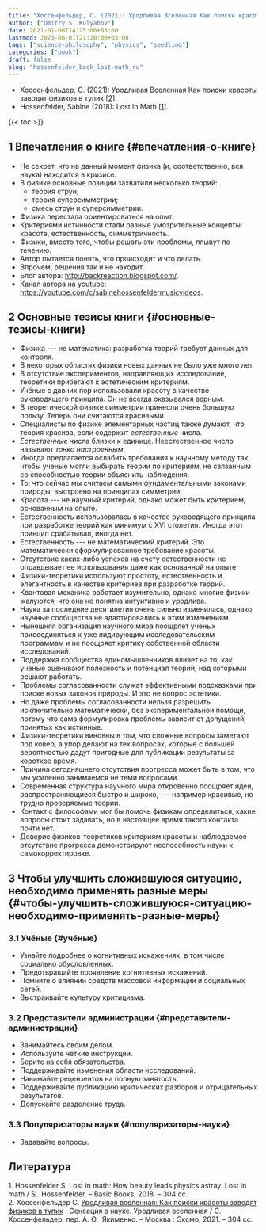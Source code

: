 ```yaml
---
title: "Хоссенфельдер, С. (2021): Уродливая Вселенная Как поиски красоты заводят физиков в тупик"
author: ["Dmitry S. Kulyabov"]
date: 2021-01-06T14:25:00+03:00
lastmod: 2023-06-01T21:20:00+03:00
tags: ["science-philosophy", "physics", "seedling"]
categories: ["book"]
draft: false
slug: "hossenfelder_book_lost-math_ru"
---
```


-   Хоссенфельдер, С. (2021): Уродливая Вселенная Как поиски красоты заводят физиков в тупик [<a href="#citeproc_bib_item_2">2</a>].
-   Hossenfelder, Sabine (2018): Lost in Math [<a href="#citeproc_bib_item_1">1</a>].

<!--more-->

{{< toc >}}


## <span class="section-num">1</span> Впечатления о книге {#впечатления-о-книге}

-   Не секрет, что на данный момент физика (и, соответственно, вся наука) находится в кризисе.
-   В физике основные позиции захватили несколько теорий:
    -   теория струн;
    -   теория суперсимметрии;
    -   смесь струн и суперсимметрии.
-   Физика перестала ориентироваться на опыт.
-   Критериями истинности стали разные умозрительные концепты: красота, естественность, симметричность.
-   Физики, вместо того, чтобы решать эти проблемы, плывут по течению.
-   Автор пытается понять, что происходит и что делать.
-   Впрочем, решения так и не находит.
-   Блог автора: <http://backreaction.blogspot.com/>.
-   Канал автора на youtube: <https://youtube.com/c/sabinehossenfeldermusicvideos>.


## <span class="section-num">2</span> Основные тезисы книги {#основные-тезисы-книги}

-   Физика --- не математика: разработка теорий требует данных для контроля.
-   В некоторых областях физики новых данных не было уже много лет.
-   В отсутствие экспериментов, направляющих исследование, теоретики прибегают к эстетическим критериям.
-   Учёные с давних пор использовали красоту в качестве руководящего принципа. Он не всегда оказывался верным.
-   В теоретической физике симметрии принесли очень большую пользу. Теперь они считаются красивыми.
-   Специалисты по физике элементарных частиц также думают, что теория красива, если содержит _естественные_ числа.
-   _Естественные_ числа близки к единице. Неестественное число называют _тонко настроенным_.
-   Иногда предлагается ослабить требования к научному методу так, чтобы ученые могли выбирать теории по критериям, не связанным со способностью теории объяснить наблюдения.
-   То, что сейчас мы считаем самыми фундаментальными законами природы, выстроено на принципах симметрии.
-   Красота --- не научный критерий, однако может быть критерием, основанным на опыте.
-   Естественность использовалась в качестве руководящего принципа при разработке теорий как минимум с XVI столетия. Иногда этот принцип срабатывал, иногда нет.
-   Естественность --- не математический критерий. Это математически сформулированное требование красоты.
-   Отсутствие каких-либо успехов на счету естественности не оправдывает ее использования даже как основанной на опыте.
-   Физики-теоретики используют простоту, естественность и элегантность в качестве критериев при разработке теорий.
-   Квантовая механика работает изумительно, однако многие физики жалуются, что она не понятна интуитивно и уродлива.
-   Наука за последние десятилетия очень сильно изменилась, однако научные сообщества не адаптировались к этим изменениям.
-   Нынешняя организация научного мира поощряет учёных присоединяться к уже лидирующим исследовательским программам и не поощряет критику собственной области исследований.
-   Поддержка сообщества единомышленников влияет на то, как ученые оценивают полезность и потенциал теорий, над которыми решают работать.
-   Проблемы согласованности служат эффективными подсказками при поиске новых законов природы. И это не вопрос эстетики.
-   Но даже проблемы согласованности нельзя разрешить исключительно математически, без экспериментальной помощи, потому что сама формулировка проблемы зависит от допущений, принятых как истинные.
-   Физики-теоретики виновны в том, что сложные вопросы заметают под ковер, а упор делают на тех вопросах, которые с большей вероятностью дадут пригодные для публикации результаты за короткое время.
-   Причина сегодняшнего отсутствия прогресса может быть в том, что мы усиленно занимаемся не теми вопросами.
-   Современная структура научного мира откровенно поощряет идеи, распространяющиеся быстро и широко, --- например красивые, но трудно проверяемые теории.
-   Контакт с философами мог бы помочь физикам определиться, какие вопросы стоит задавать, но в настоящее время такого контакта почти нет.
-   Доверие физиков-теоретиков критериям красоты и наблюдаемое отсутствие прогресса демонстрируют неспособность науки к самокорректировке.


## <span class="section-num">3</span> Чтобы улучшить сложившуюся ситуацию, необходимо применять разные меры {#чтобы-улучшить-сложившуюся-ситуацию-необходимо-применять-разные-меры}


### <span class="section-num">3.1</span> Учёные {#учёные}

-   Узнайте подробнее о когнитивных искажениях, в том числе социально обусловленных.
-   Предотвращайте проявление когнитивных искажений.
-   Помните о влиянии средств массовой информации и социальных сетей.
-   Выстраивайте культуру критицизма.


### <span class="section-num">3.2</span> Представители администрации {#представители-администрации}

-   Занимайтесь своим делом.
-   Используйте чёткие инструкции.
-   Берите на себя обязательства.
-   Поддерживайте изменения области исследований.
-   Нанимайте рецензентов на полную занятость.
-   Поддерживайте публикацию критических разборов и отрицательных результатов.
-   Допускайте разделение труда.


### <span class="section-num">3.3</span> Популяризаторы науки {#популяризаторы-науки}

-   Задавайте вопросы.

## Литература

<div class="csl-bib-body">
  <div class="csl-entry"><a id="citeproc_bib_item_1"></a>1.	Hossenfelder S. Lost in math: How beauty leads physics astray. Lost in math / S.  Hossenfelder. – Basic Books, 2018. – 304 сс.</div>
  <div class="csl-entry"><a id="citeproc_bib_item_2"></a>2.	Хоссенфельдер С. <a href="https://libgen.li/ads.php?md5=dae26ba7013c44dcd7b5a2bf02e4e3d6">Уродливая вселенная: Как поиски красоты заводят физиков в тупик</a> : Сенсация в науке. Уродливая вселенная / С.  Хоссенфельдер; пер. А. О.  Якименко. – Москва : Эксмо, 2021. – 304 сс.</div>
</div>
